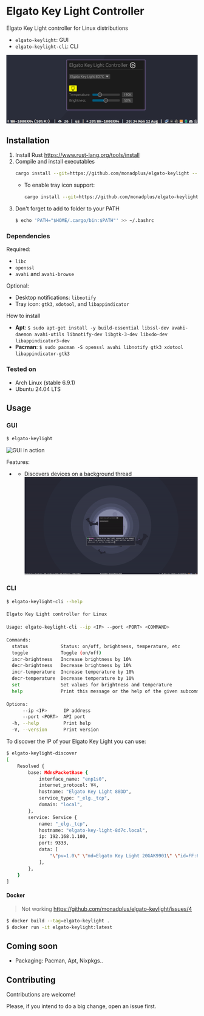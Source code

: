 # Elgato Key Light Controller

Elgato Key Light controller for Linux distributions
* `elgato-keylight`: GUI
* `elgato-keylight-cli`: CLI

![Screenshot of the elgato-keylight GUI](./screenshots/elgato-keylight-gui.png)

## Installation

1. Install Rust <https://www.rust-lang.org/tools/install>
2. Compile and install executables
   ```sh
   cargo install --git=https://github.com/monadplus/elgato-keylight --force
   ```
   - To enable tray icon support:
       ```sh
       cargo install --git=https://github.com/monadplus/elgato-keylight --bin=elgato-keylight --features=tray-icon --force
       ```
3. Don't forget to add to folder to your PATH
   ```sh
   $ echo 'PATH="$HOME/.cargo/bin:$PATH"' >> ~/.bashrc
   ```

### Dependencies

Required: 
* `libc`
* `openssl`
* `avahi` and `avahi-browse`

Optional:
* Desktop notifications: `libnotify`
* Tray icon: `gtk3`, `xdotool`, and `libappindicator`

How to install
* **Apt**: `$ sudo apt-get install -y build-essential libssl-dev avahi-daemon avahi-utils libnotify-dev libgtk-3-dev libxdo-dev libappindicator3-dev`
* **Pacman**: `$ sudo pacman -S openssl avahi libnotify gtk3 xdotool libappindicator-gtk3`

### Tested on

* Arch Linux (stable 6.9.1)
* Ubuntu 24.04 LTS

## Usage

### GUI

```sh
$ elgato-keylight
```

![GUI in action](./screenshots/gui-in-action.gif) 

Features: 
- * Discovers devices on a background thread
    ![background discovery gif](./screenshots/background-discovery.gif) 

### CLI

```sh
$ elgato-keylight-cli --help

Elgato Key Light controller for Linux

Usage: elgato-keylight-cli --ip <IP> --port <PORT> <COMMAND>

Commands:
  status            Status: on/off, brightness, temperature, etc
  toggle            Toggle (on/off)
  incr-brightness   Increase brightness by 10%
  decr-brightness   Decrease brightness by 10%
  incr-temperature  Increase temperature by 10%
  decr-temperature  Decrease temperature by 10%
  set               Set values for brightness and temperature
  help              Print this message or the help of the given subcommand(s)

Options:
      --ip <IP>      IP address
      --port <PORT>  API port
  -h, --help         Print help
  -V, --version      Print version
```

To discover the IP of your Elgato Key Light you can use:

```sh
$ elgato-keylight-discover
[
    Resolved {
        base: MdnsPacketBase {
            interface_name: "enp1s0",
            internet_protocol: V4,
            hostname: "Elgato Key Light 88DD",
            service_type: "_elg._tcp",
            domain: "local",
        },
        service: Service {
            name: "_elg._tcp",
            hostname: "elgato-key-light-8d7c.local",
            ip: 192.168.1.100,
            port: 9333,
            data: [
                "\"pv=1.0\" \"md=Elgato Key Light 20GAK9901\" \"id=FF:6A:9D:30:B1:6E\" \"dt=53\" \"mf=Elgato\"",
            ],
        },
    }
]
```

#### Docker

> Not working <https://github.com/monadplus/elgato-keylight/issues/4>

```sh
$ docker build --tag=elgato-keylight .
$ docker run -it elgato-keylight:latest
```

## Coming soon

* Packaging: Pacman, Apt, Nixpkgs..

## Contributing

Contributions are welcome! 

Please, if you intend to do a big change, open an issue first.
